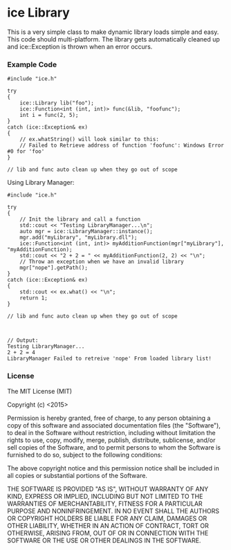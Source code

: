 # ice Library
This is a very simple class to make dynamic library loads simple and easy. This code should multi-platform. The library gets automatically cleaned up and ice::Exception is thrown when an error occurs.

### Example Code
```
#include "ice.h"

try
{
    ice::Library lib("foo");
    ice::Function<int (int, int)> func(&lib, "foofunc");
    int i = func(2, 5);
}
catch (ice::Exception& ex)
{
    // ex.whatString() will look similar to this:
    // Failed to Retrieve address of function 'foofunc': Windows Error #0 for 'foo'
}

// lib and func auto clean up when they go out of scope

```

Using Library Manager:

```
#include "ice.h"

try
{
    // Init the library and call a function
    std::cout << "Testing LibraryManager...\n";
    auto mgr = ice::LibraryManager::instance();
    mgr.add("myLibrary", "myLibrary.dll");
    ice::Function<int (int, int)> myAdditionFunction(mgr["myLibrary"], "myAdditionFunction);
    std::cout << "2 + 2 = " << myAdditionFunction(2, 2) << "\n";
    // Throw an exception when we have an invalid library
    mgr["nope"].getPath();
}
catch (ice::Exception& ex)
{
    std::cout << ex.what() << "\n";
    return 1;
}

// lib and func auto clean up when they go out of scope



// Output:
Testing LibraryManager...
2 + 2 = 4
LibraryManager Failed to retreive 'nope' From loaded library list!

```

### License
The MIT License (MIT)

Copyright (c) <2015> <David Rebbe>

Permission is hereby granted, free of charge, to any person obtaining a copy
of this software and associated documentation files (the "Software"), to deal
in the Software without restriction, including without limitation the rights
to use, copy, modify, merge, publish, distribute, sublicense, and/or sell
copies of the Software, and to permit persons to whom the Software is
furnished to do so, subject to the following conditions:

The above copyright notice and this permission notice shall be included in
all copies or substantial portions of the Software.

THE SOFTWARE IS PROVIDED "AS IS", WITHOUT WARRANTY OF ANY KIND, EXPRESS OR
IMPLIED, INCLUDING BUT NOT LIMITED TO THE WARRANTIES OF MERCHANTABILITY,
FITNESS FOR A PARTICULAR PURPOSE AND NONINFRINGEMENT. IN NO EVENT SHALL THE
AUTHORS OR COPYRIGHT HOLDERS BE LIABLE FOR ANY CLAIM, DAMAGES OR OTHER
LIABILITY, WHETHER IN AN ACTION OF CONTRACT, TORT OR OTHERWISE, ARISING FROM,
OUT OF OR IN CONNECTION WITH THE SOFTWARE OR THE USE OR OTHER DEALINGS IN
THE SOFTWARE.
